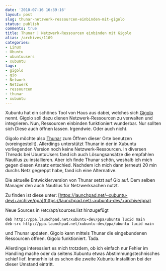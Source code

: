 ```yaml
---
date: '2010-07-16 16:39:16'
layout: post
slug: thunar-netzwerk-ressourcen-einbinden-mit-gigolo
status: publish
comments: true
title: Thunar | Netzwerk-Ressourcen einbinden mit Gigolo
alias: /archives/1109
categories:
- Linux
- Ubuntu
- ubuntuusers
- xubuntu
tags:
- gigolo
- gio
- Network
- Netzwerk
- ressourcen
- thunar
- xubuntu
---
```


Xubuntu hat ein schönes Tool von Haus aus dabei, welches sich [Gigolo](http://www.uvena.de/gigolo/index.html) nennt. Gigolo soll dazu dienen Netzwerk-Ressourcen zu verwalten und integrieren. Nun, Ressourcen einbinden funktioniert wunderbar. Nur sollten sich Diese auch öffnen lassen. Irgendwie. Oder auch nicht.

Gigolo möchte also [Thunar](http://thunar.xfce.org/index.html) zum Öffnen dieser Orte benutzen (voreingestellt). Allerdings unterstützt Thunar in der in Xubuntu vorliegenden Version noch keine Netzwerk-Ressourcen. In diversen Threads bei UbuntuUsers fand ich auch Lösungsansätze die empfahlen Nautilus zu installieren. Aber ich finde Thunar schön, weshalb ich mich gegen diesen Ansatz entschied. Nachdem ich mich dann (erneut) 20 min durchs Netz gegreppt habe, fand ich eine Alternative.

Die aktuelle Entwicklerversion von Thunar setzt auf Gio auf. Dem selben Manager den auch Nautilus für Netzwerksachen nutzt.

Zu finden ist diese unter: [https://launchpad.net/~xubuntu-dev/+archive/ppa](https://launchpad.net/~xubuntu-dev/+archive/ppa)

Neue Sources in /etc/apt/sources.list hinzugefügt

```
deb http://ppa.launchpad.net/xubuntu-dev/ppa/ubuntu lucid main
deb-src http://ppa.launchpad.net/xubuntu-dev/ppa/ubuntu lucid main
```


und Thunar updaten. Gigolo kann mittels Thunar die eingebundenen Ressourcen öffnen. Gigolo funktioniert. Tada.

Allerdings interessiert es mich trotzdem, ob ich einfach nur Fehler im Handling mache oder da seitens Xubuntu etwas Abstimmungstechnisches schief lief. Immerhin ist es schon die zweite Xubuntu Installtion bei der dieser Umstand eintritt.
